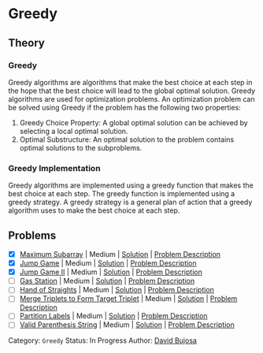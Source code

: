 # Greedy 

## Theory 

### Greedy

Greedy algorithms are algorithms that make the best choice at each step in the hope that the best choice will lead to the global optimal solution. Greedy algorithms are used for optimization problems. An optimization problem can be solved using Greedy if the problem has the following two properties:

1. Greedy Choice Property: A global optimal solution can be achieved by selecting a local optimal solution.
2. Optimal Substructure: An optimal solution to the problem contains optimal solutions to the subproblems.

### Greedy Implementation

Greedy algorithms are implemented using a greedy function that makes the best choice at each step. The greedy function is implemented using a greedy strategy. A greedy strategy is a general plan of action that a greedy algorithm uses to make the best choice at each step.

## Problems

- [x] [Maximum Subarray](https://leetcode.com/problems/maximum-subarray/) | Medium | [Solution](../../../src/medium/maximum_subarray.rs) | [Problem Description](../../../src/medium/readme.md#53-maximum-subarray)
- [x] [Jump Game](https://leetcode.com/problems/jump-game/) | Medium | [Solution](../../../src/medium/jump_game.rs) | [Problem Description](../../../src/medium/readme.md#55-jump-game)
- [x] [Jump Game II](https://leetcode.com/problems/jump-game-ii/) | Medium | [Solution](../../../src/medium/jump_game_ii.rs) | [Problem Description](../../../src/medium/readme.md#45-jump-game-ii)
- [ ] [Gas Station](https://leetcode.com/problems/gas-station/) | Medium | [Solution](../../../src/medium/gas_station.rs) | [Problem Description](../../../src/medium/readme.md#134-gas-station)
- [ ] [Hand of Straights](https://leetcode.com/problems/hand-of-straights/) | Medium | [Solution](../../../src/medium/hand_of_straights.rs) | [Problem Description](../../../src/medium/readme.md#846-hand-of-straights)
- [ ] [Merge Triplets to Form Target Triplet](https://leetcode.com/problems/merge-triplets-to-form-target-triplet/) | Medium | [Solution](../../../src/medium/merge_triplets_to_form_target_triplet.rs) | [Problem Description](../../../src/medium/readme.md#1899-merge-triplets-to-form-target-triplet)
- [ ] [Partition Labels](https://leetcode.com/problems/partition-labels/) | Medium | [Solution](../../../src/medium/partition_labels.rs) | [Problem Description](../../../src/medium/readme.md#763-partition-labels)
- [ ] [Valid Parenthesis String](https://leetcode.com/problems/valid-parenthesis-string/) | Medium | [Solution](../../../src/medium/valid_parenthesis_string.rs) | [Problem Description](../../../src/medium/readme.md#678-valid-parenthesis-string)

Category: `Greedy`
Status: In Progress
Author: [David Bujosa](https://github.com/bujosa)